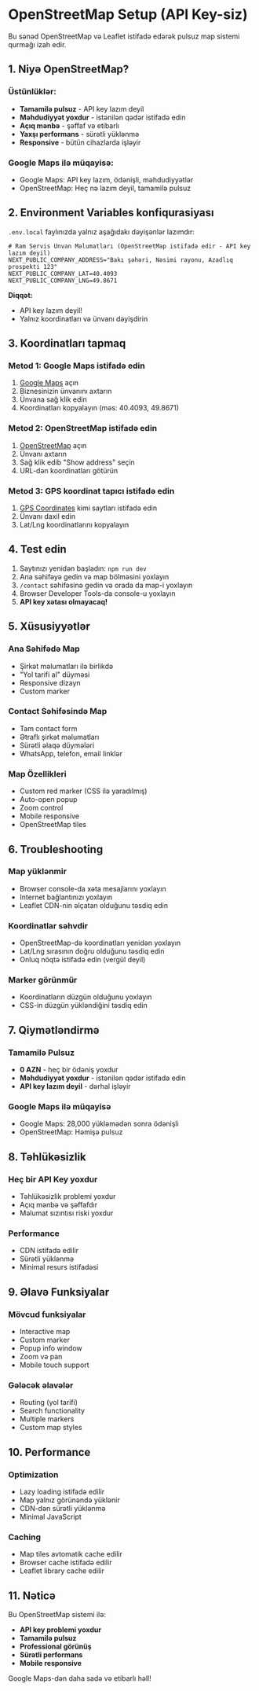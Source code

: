 # OpenStreetMap Setup (API Key-siz)

Bu sənəd OpenStreetMap və Leaflet istifadə edərək pulsuz map sistemi qurmağı izah edir.

## 1. Niyə OpenStreetMap?

### Üstünlüklər:

- **Tamamilə pulsuz** - API key lazım deyil
- **Məhdudiyyət yoxdur** - istənilən qədər istifadə edin
- **Açıq mənbə** - şəffaf və etibarlı
- **Yaxşı performans** - sürətli yüklənmə
- **Responsive** - bütün cihazlarda işləyir

### Google Maps ilə müqayisə:

- Google Maps: API key lazım, ödənişli, məhdudiyyətlər
- OpenStreetMap: Heç nə lazım deyil, tamamilə pulsuz

## 2. Environment Variables konfiqurasiyası

`.env.local` faylınızda yalnız aşağıdakı dəyişənlər lazımdır:

```env
# Ram Servis Ünvan Məlumatları (OpenStreetMap istifadə edir - API key lazım deyil)
NEXT_PUBLIC_COMPANY_ADDRESS="Bakı şəhəri, Nəsimi rayonu, Azadlıq prospekti 123"
NEXT_PUBLIC_COMPANY_LAT=40.4093
NEXT_PUBLIC_COMPANY_LNG=49.8671
```

**Diqqət:**

- API key lazım deyil!
- Yalnız koordinatları və ünvanı dəyişdirin

## 3. Koordinatları tapmaq

### Metod 1: Google Maps istifadə edin

1. [Google Maps](https://maps.google.com/) açın
2. Biznesinizin ünvanını axtarın
3. Ünvana sağ klik edin
4. Koordinatları kopyalayın (məs: 40.4093, 49.8671)

### Metod 2: OpenStreetMap istifadə edin

1. [OpenStreetMap](https://www.openstreetmap.org/) açın
2. Ünvanı axtarın
3. Sağ klik edib "Show address" seçin
4. URL-dən koordinatları götürün

### Metod 3: GPS koordinat tapıcı istifadə edin

1. [GPS Coordinates](https://www.gps-coordinates.net/) kimi saytları istifadə edin
2. Ünvanı daxil edin
3. Lat/Lng koordinatlarını kopyalayın

## 4. Test edin

1. Saytınızı yenidən başladın: `npm run dev`
2. Ana səhifəyə gedin və map bölməsini yoxlayın
3. `/contact` səhifəsinə gedin və orada da map-i yoxlayın
4. Browser Developer Tools-da console-u yoxlayın
5. **API key xətası olmayacaq!**

## 5. Xüsusiyyətlər

### Ana Səhifədə Map

- Şirkət məlumatları ilə birlikdə
- "Yol tarifi al" düyməsi
- Responsive dizayn
- Custom marker

### Contact Səhifəsində Map

- Tam contact form
- Ətraflı şirkət məlumatları
- Sürətli əlaqə düymələri
- WhatsApp, telefon, email linklər

### Map Özellikleri

- Custom red marker (CSS ilə yaradılmış)
- Auto-open popup
- Zoom control
- Mobile responsive
- OpenStreetMap tiles

## 6. Troubleshooting

### Map yüklənmir

- Browser console-da xəta mesajlarını yoxlayın
- Internet bağlantınızı yoxlayın
- Leaflet CDN-nin əlçatan olduğunu təsdiq edin

### Koordinatlar səhvdir

- OpenStreetMap-də koordinatları yenidən yoxlayın
- Lat/Lng sırasının doğru olduğunu təsdiq edin
- Onluq nöqtə istifadə edin (vergül deyil)

### Marker görünmür

- Koordinatların düzgün olduğunu yoxlayın
- CSS-in düzgün yükləndiğini təsdiq edin

## 7. Qiymətləndirmə

### Tamamilə Pulsuz

- **0 AZN** - heç bir ödəniş yoxdur
- **Məhdudiyyət yoxdur** - istənilən qədər istifadə edin
- **API key lazım deyil** - dərhal işləyir

### Google Maps ilə müqayisə

- Google Maps: 28,000 yükləmədən sonra ödənişli
- OpenStreetMap: Həmişə pulsuz

## 8. Təhlükəsizlik

### Heç bir API Key yoxdur

- Təhlükəsizlik problemi yoxdur
- Açıq mənbə və şəffafdır
- Məlumat sızıntısı riski yoxdur

### Performance

- CDN istifadə edilir
- Sürətli yüklənmə
- Minimal resurs istifadəsi

## 9. Əlavə Funksiyalar

### Mövcud funksiyalar

- Interactive map
- Custom marker
- Popup info window
- Zoom və pan
- Mobile touch support

### Gələcək əlavələr

- Routing (yol tarifi)
- Search functionality
- Multiple markers
- Custom map styles

## 10. Performance

### Optimization

- Lazy loading istifadə edilir
- Map yalnız görünəndə yüklənir
- CDN-dən sürətli yüklənmə
- Minimal JavaScript

### Caching

- Map tiles avtomatik cache edilir
- Browser cache istifadə edilir
- Leaflet library cache edilir

## 11. Nəticə

Bu OpenStreetMap sistemi ilə:

- **API key problemi yoxdur**
- **Tamamilə pulsuz**
- **Professional görünüş**
- **Sürətli performans**
- **Mobile responsive**

Google Maps-dən daha sadə və etibarlı həll!
